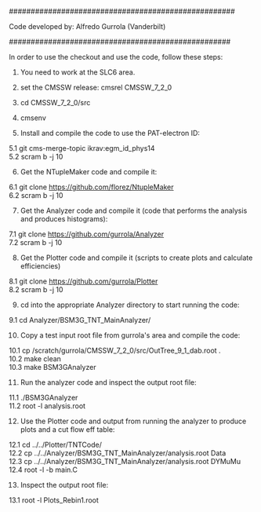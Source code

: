 ####################################################

Code developed by: Alfredo Gurrola (Vanderbilt)

###################################################

In order to use the checkout and use the code, follow these steps:

1. You need to work at the SLC6 area.

2. set the CMSSW release: cmsrel CMSSW_7_2_0

3. cd CMSSW_7_2_0/src

4. cmsenv

5. Install and compile the code to use the PAT-electron ID:

  5.1 git cms-merge-topic ikrav:egm_id_phys14 <br>
  5.2 scram b -j 10

6. Get the NTupleMaker code and compile it:
  
  6.1 git clone https://github.com/florez/NtupleMaker <br>
  6.2 scram b -j 10
  
7. Get the Analyzer code and compile it (code that performs the analysis and produces histograms):

  7.1 git clone https://github.com/gurrola/Analyzer <br>
  7.2 scram b -j 10

8. Get the Plotter code and compile it (scripts to create plots and calculate efficiencies)

  8.1 git clone https://github.com/gurrola/Plotter <br>
  8.2 scram b -j 10

9. cd into the appropriate Analyzer directory to start running the code:

  9.1 cd Analyzer/BSM3G_TNT_MainAnalyzer/

10. Copy a test input root file from gurrola's area and compile the code:

  10.1 cp /scratch/gurrola/CMSSW_7_2_0/src/OutTree_9_1_dab.root . <br>
  10.2 make clean <br>
  10.3 make BSM3GAnalyzer
  
11. Run the analyzer code and inspect the output root file:

  11.1 ./BSM3GAnalyzer <br>
  11.2 root -l analysis.root
  
12. Use the Plotter code and output from running the analyzer to produce plots and a cut flow eff table:

  12.1 cd ../../Plotter/TNTCode/ <br>
  12.2 cp ../../Analyzer/BSM3G_TNT_MainAnalyzer/analysis.root Data <br>
  12.3 cp ../../Analyzer/BSM3G_TNT_MainAnalyzer/analysis.root DYMuMu <br>
  12.4 root -l -b main.C

13. Inspect the output root file:

  13.1 root -l Plots_Rebin1.root
